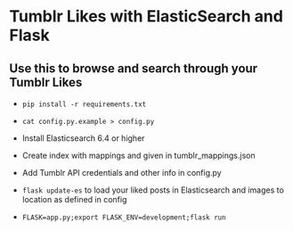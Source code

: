 # Tumblr Likes with ElasticSearch and Flask

## Use this to browse and search through your Tumblr Likes
- `pip install -r requirements.txt`

- `cat config.py.example > config.py`

- Install Elasticsearch 6.4 or higher
- Create index with mappings and given in tumblr_mappings.json
- Add Tumblr API credentials and other info in config.py
- `flask update-es` to load your liked posts in Elasticsearch and images to location as defined in config
- `FLASK=app.py;export FLASK_ENV=development;flask run`

